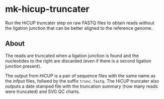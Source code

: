 # mk-hicup-truncater

Run the HiCUP truncater step on raw FASTQ files to obtain reads without the ligation junction that can be better aligned to the reference genome. 

## About ##

The reads are truncated when a ligation junction is found and the nucleotides to the right are discarded (even if there is a second ligation junction present).


The output from HiCUP is a pair of sequence files with the same name as the infput files, follwed by the suffix `trunc.fastq`. The HiCUP truncater also outputs a date stamped file with the truncation summary (how  many reads were truncated) and SVG QC charts.

